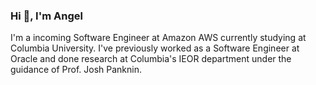 ### Hi 👋, I'm Angel 

I'm a incoming Software Engineer at Amazon AWS currently studying at Columbia University. I've previously worked as a Software Engineer at Oracle and done research at Columbia's IEOR department under the guidance of Prof. Josh Panknin. 

<!--
**ColumbiaMancera/ColumbiaMancera** is a ✨ _special_ ✨ repository because its `README.md` (this file) appears on your GitHub profile.

Here are some ideas to get you started:

- 🔭 I’m currently working on ...
- 🌱 I’m currently learning ...
- 👯 I’m looking to collaborate on ...
- 🤔 I’m looking for help with ...
- 💬 Ask me about ...
- 📫 How to reach me: ...
- 😄 Pronouns: ...
- ⚡ Fun fact: ...
--> 
